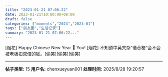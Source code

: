 ```yaml
---
title: "2023-01-21 07:06:22"
date: 2023-01-21T10:00:00+08:00
draft: false
categories: ["moments","2023","2023-01"]
tags: ["朋友圈","生活记录"]
summary: "2023-01-21 07:06:22..."
---
```


[烟花] Happy Chinese New Year 🐰 You! [烟花]
​
​不知道中英夹杂“谐音梗”会不会被老板扣双倍的钱。[偷笑][偷笑][偷笑]

---

**帖子类型:** 15
**用户名:** chenxueyuan001
**处理时间:** 2025/8/28 19:20:57